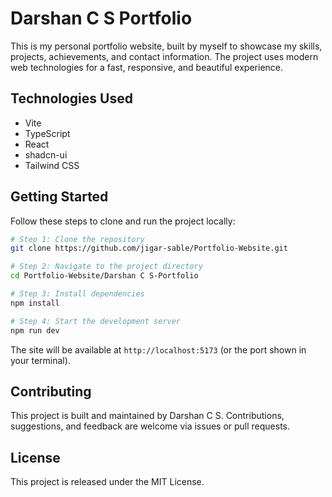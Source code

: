
# Darshan C S Portfolio

This is my personal portfolio website, built by myself to showcase my skills, projects, achievements, and contact information. The project uses modern web technologies for a fast, responsive, and beautiful experience.

## Technologies Used

- Vite
- TypeScript
- React
- shadcn-ui
- Tailwind CSS

## Getting Started

Follow these steps to clone and run the project locally:

```sh
# Step 1: Clone the repository
git clone https://github.com/jigar-sable/Portfolio-Website.git

# Step 2: Navigate to the project directory
cd Portfolio-Website/Darshan C S-Portfolio

# Step 3: Install dependencies
npm install

# Step 4: Start the development server
npm run dev
```

The site will be available at `http://localhost:5173` (or the port shown in your terminal).

## Contributing

This project is built and maintained by Darshan C S. Contributions, suggestions, and feedback are welcome via issues or pull requests.

## License

This project is released under the MIT License.
